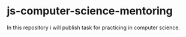 # js-computer-science-mentoring

In this repository i will publish task for practicing in computer science.
